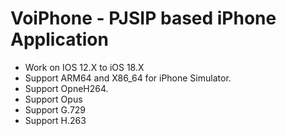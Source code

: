 # VoiPhone - PJSIP based iPhone Application 

* Work on IOS 12.X to iOS 18.X
* Support ARM64 and X86_64 for iPhone Simulator.
* Support OpneH264.
* Support Opus
* Support G.729
* Support H.263 


